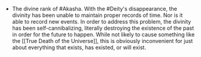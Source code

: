 - The divine rank of #Akasha. With the #Deity's disappearance, the divinity has been unable to maintain proper records of time. Nor is it able to record new events. In order to address this problem, the divinity has been self-cannibalizing, literally destroying the existence of the past in order for the future to happen. While not likely to cause something like the [[True Death of the Universe]], this is obviously inconvenient for just about everything that exists, has existed, or will exist.